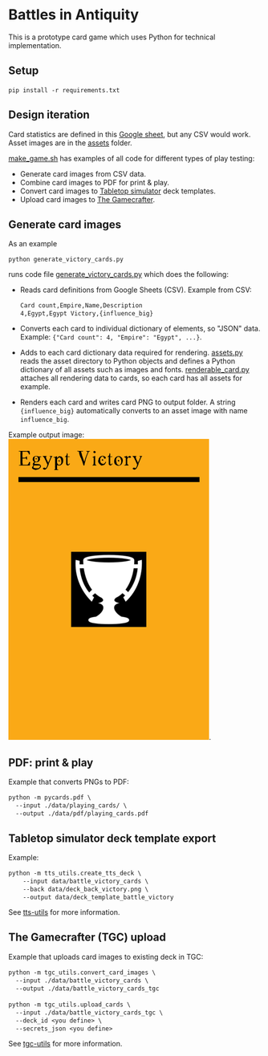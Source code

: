# Battles in Antiquity

This is a prototype card game which uses Python for technical implementation.

## Setup

    pip install -r requirements.txt

## Design iteration

Card statistics are defined in this
[Google sheet](https://docs.google.com/spreadsheets/d/1Q8gs-XEURbsVB43OSe1DDL_W3T7tPryzOr-oUkxydbE/edit?usp=sharing), 
but any CSV would work.
Asset images are in the [assets](assets) folder.

[make_game.sh](make_game.sh)
has examples of all code for different types of play testing:

  * Generate card images from CSV data.
  * Combine card images to PDF for print & play.
  * Convert card images to 
    [Tabletop simulator](https://www.tabletopsimulator.com/)
    deck templates.
  * Upload card images to
    [The Gamecrafter](https://www.thegamecrafter.com/).

## Generate card images

As an example

    python generate_victory_cards.py

runs code file
[generate_victory_cards.py](generate_victory_cards.py)
which does the following:

  * Reads card definitions from Google Sheets (CSV).
    Example from CSV:
    
        Card count,Empire,Name,Description
 	    4,Egypt,Egypt Victory,{influence_big}

  * Converts each card to individual dictionary of elements, so "JSON" data.
    Example: `{"Card count": 4, "Empire": "Egypt", ...}`.
  * Adds to each card dictionary data required for rendering.
    [assets.py](assets.py) 
    reads the asset directory to Python objects and
    defines a Python dictionary of all assets such as images and fonts.
    [renderable_card.py](renderable_card.py)
    attaches all rendering data to cards, so each card has all assets for example.
  * Renders each card and writes card PNG to output folder.
    A string `{influence_big}` automatically converts to an asset image with name
    `influence_big`.

Example output image:
![image info](./data/examples/example_victory_card.png).

## PDF: print & play

Example that converts PNGs to PDF:

    python -m pycards.pdf \
      --input ./data/playing_cards/ \
      --output ./data/pdf/playing_cards.pdf

## Tabletop simulator deck template export

Example:

    python -m tts_utils.create_tts_deck \
        --input data/battle_victory_cards \
        --back data/deck_back_victory.png \
        --output data/deck_template_battle_victory

See
[tts-utils](https://github.com/jukujala/tts-utils)
for more information.

## The Gamecrafter (TGC) upload

Example that uploads card images to existing deck in TGC:

    python -m tgc_utils.convert_card_images \
      --input ./data/battle_victory_cards \
      --output ./data/battle_victory_cards_tgc

    python -m tgc_utils.upload_cards \
      --input ./data/battle_victory_cards_tgc \
      --deck_id <you define> \
      --secrets_json <you define>

See
[tgc-utils](https://github.com/jukujala/tgc-utils)
for more information.
